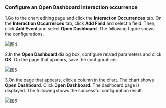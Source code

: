 ### Configure an Open Dashboard interaction occurrence

1.Go to the chart editing page and click the **Interaction Occurrences** tab. On the **Interaction Occurrences** tab, click **Add Field** and select a field. Then, click **Add Event** and select **Open Dashboard**. The following figure shows the configurations.

![图4](/img/src/visulization/interactionEvent/event4.png)

2.In the **Open Dashboard** dialog box, configure related parameters and click **OK**. On the page that appears, save the configurations.

![图5](/img/src/visulization/interactionEvent/event5.png)

3.On the page that appears, click a column in the chart. The chart shows **Open Dashboard**. Click **Open Dashboard**. The dashboard page is displayed. The following shows the successful configuration result.

![图6](/img/src/visulization/interactionEvent/event6.png)
